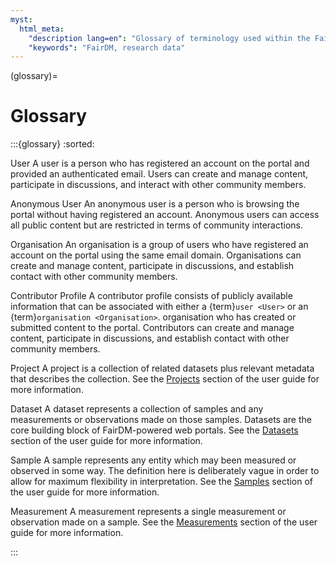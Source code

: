 ```yaml
---
myst:
  html_meta:
    "description lang=en": "Glossary of terminology used within the FairDM web framework"
    "keywords": "FairDM, research data"
---
```


(glossary)=
# Glossary

:::{glossary}
:sorted:

User
    A user is a person who has registered an account on the portal and provided an authenticated email. Users can create and manage content, participate in discussions, and interact with other community members.

Anonymous User
    An anonymous user is a person who is browsing the portal without having registered an account. Anonymous users can access all public content but are restricted in terms of community interactions.
    
Organisation
    An organisation is a group of users who have registered an account on the portal using the same email domain. Organisations can create and manage content, participate in discussions, and establish contact with other community members.

Contributor Profile
    A contributor profile consists of publicly available information that can be associated with either a {term}`user <User>` or an {term}`organisation <Organisation>`. organisation who has created or submitted content to the portal. Contributors can create and manage content, participate in discussions, and establish contact with other community members.

Project
    A project is a collection of related datasets plus relevant metadata that describes the collection. See the [Projects](projects.md) section of the user guide for more information. 
    
Dataset
    A dataset represents a collection of samples and any measurements or observations made on those samples. Datasets are the core building block of FairDM-powered web portals. See the [Datasets](datasets.md) section of the user guide for more information.

Sample
    A sample represents any entity which may been measured or observed in some way. The definition here is deliberately vague in order to allow for maximum flexibility in interpretation. See the [Samples](samples.md) section of the user guide for more information.

Measurement
    A measurement represents a single measurement or observation made on a sample. See the [Measurements](measurements.md) section of the user guide for more information.


:::